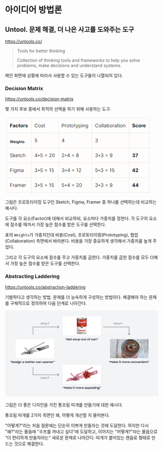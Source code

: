 # 아이디어 방법론

## Untool. 문제 해결, 더 나은 사고를 도와주는 도구

https://untools.co/

> Tools for better thinking
>
> Collection of thinking tools and frameworks to help you solve problems, make decisions and understand systems.

메인 화면에 상황에 따라서 사용할 수 있는 도구들이 나열되어 있다.

### Decision Matrix

https://untools.co/decision-matrix

몇 가지 후보 중에서 최적의 선택을 하기 위해 사용하는 도구.

![decision matrix](res/untool-decision-matrix.png)

그림은 프로토타이밍 도구인 Sketch, Figma, Framer 중 하나를 선택하는데 비교하는 예시다.

도구를 각 요소(Factor)에 대해서 비교하되, 요소마다 가중치를 정한다.
각 도구의 요소에 점수를 매겨서 가장 높은 점수를 받은 도구를 선택한다.

표의 `Weights`가 가중치인데 비용(Cost), 프로토타이핑(Prototyping), 협업(Collaboration) 측면에서 바라본다.
비용을 가장 중요하게 생각해서 가중치를 높게 주었다.

그리고 각 도구의 요소에 점수를 주고 가중치를 곱한다. 가중치를 곱한 점수를 모두 더해서 가장 높은 점수를 받은 도구를 선택한다.

### Abstracting Laddering

https://untools.co/abstraction-laddering

기발하다고 생각하는 방법. 문제를 더 능숙하게 구성하는 방법이다.
해결해야 하는 문제를 구체적으로 정의하여 다음 단계로 나아간다.

![abstracting laddering](res/untool-abstracting-laddering.png)

그림은 더 좋은 디자인을 가진 통조림 따개를 만들기에 대한 예시다.

통조림 따개를 2가지 측면인 왜, 어떻게 개선할 지 믈어본다.

"어떻게?"라는 처음 질문에는 단순히 이쁘게 만들자는 것에 도달한다.
하지만 다시 "왜?"라는 물음에 "수프를 꺼내고 싶다"에 도달하고,
이어지는 "어떻게?"라는 물음으로 "더 편리하게 만들자라는" 새로운 문제로 나아간다.
따개가 붙어있는 캔음료 형태로 만드는 것으로 해결한다.
